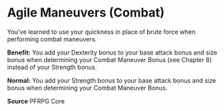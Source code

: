 ﻿---
cssclass: [feats]

---
# Agile Maneuvers (Combat)

You've learned to use your quickness in place of brute force when performing combat maneuvers.

**Benefit:** You add your Dexterity bonus to your base attack bonus and size bonus when determining your Combat Maneuver Bonus (see Chapter 8) instead of your Strength bonus.

**Normal:** You add your Strength bonus to your base attack bonus and size bonus when determining your Combat Maneuver Bonus.

**Source** PFRPG Core